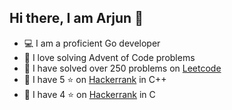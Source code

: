 ## Hi there, I am Arjun 👋

- 💻 I am a proficient Go developer
- 🎄 I love solving Advent of Code problems
- 🏅 I have solved over 250 problems on [Leetcode](https://leetcode.com/u/arjunpathak072/)
- 🏅 I have 5 ⭐ on [Hackerrank](https://www.hackerrank.com/profile/arjunpathak072) in C++
- 🥈 I have 4 ⭐ on [Hackerrank](https://www.hackerrank.com/profile/arjunpathak072) in C
